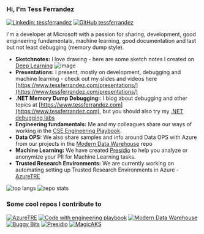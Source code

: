 ### Hi, I'm Tess Ferrandez

[![Linkedin: tessferrandez](https://img.shields.io/badge/-tessferrandez-blue?style=flat-square&logo=Linkedin&logoColor=white&link=https://www.linkedin.com/in/omrimendels)](https://www.linkedin.com/in/tess-ferrandez-97845a5/)
[![GitHub tessferrandez](https://img.shields.io/github/followers/tessferrandez?label=follow&style=social)](https://github.com/tessferrandez)

I'm a developer at Microsoft with a passion for sharing, development, good engineering fundamentals, machine learning, good documentation and last but not least debugging (memory dump style).

- **Sketchnotes:** I love drawing - here are some sketch notes I created on [Deep Learning](https://www.slideshare.net/TessFerrandez/notes-from-coursera-deep-learning-courses-by-andrew-ng)
  ![image](https://user-images.githubusercontent.com/5821977/126753352-c0abe92b-2e6f-4914-a1c7-c83e67068ae3.png)
- **Presentations:** I present, mostly on development, debugging and machine learning - check out my slides and videos here [https://www.tessferrandez.com/presentations/](https://www.tessferrandez.com/presentations/)
- **.NET Memory Dump Debugging:**: I blog about debugging and other topics at [https://www.tessferrandez.com](https://www.tessferrandez.com), but you should also try my [.NET debugging labs](https://github.com/tessferrandez/buggybits)
- **Engineering fundamentals:** Me and my colleagues share our ways of working in the [CSE Engineering Playbook](https://microsoft.github.io/code-with-engineering-playbook/).
- **Data OPS:** We also share samples and info around Data OPS with Azure from our projects in the [Modern Data Warehouse](https://github-readme-stats.vercel.app/api/pin/?username=Azure-Samples&repo=modern-data-warehouse-dataops) repo 
- **Machine Learning:** We have created [Presidio](https://github.com/microsoft/presidio) to help you analyze or anonymize your PII for Machine Learning tasks. 
- **Trusted Research Environments:** We are currently working on automating setting up Trusted Research Environments in Azure - [AzureTRE](https://github.com/microsoft/azuretre)

![top langs](https://readme-stats-cfgj2cxdy.vercel.app/api/top-langs/?username=TessFerrandez&hide=jupyter%20notebook,html)
![repo stats](https://github-readme-stats.vercel.app/api?username=tessferrandez&show_icons=true&line_height=27)

### Some cool repos I contribute to

[![AzureTRE](https://github-readme-stats.vercel.app/api/pin/?username=microsoft&repo=azuretre&theme=light)](https://github.com/microsoft/azuretre)
[![Code with engineering playbook](https://github-readme-stats.vercel.app/api/pin/?username=microsoft&repo=code-with-engineering-playbook)](https://github.com/microsoft/code-with-engineering-playbook)
[![Modern Data Warehouse](https://github-readme-stats.vercel.app/api/pin/?username=Azure-Samples&repo=modern-data-warehouse-dataops)](https://github.com/Azure-Samples/modern-data-warehouse-dataops)
[![Buggy Bits](https://github-readme-stats.vercel.app/api/pin/?username=tessferrandez&repo=buggybits)](https://github.com/tessferrandez/buggybits)
[![Presidio](https://github-readme-stats.vercel.app/api/pin/?username=microsoft&repo=presidio)](https://github.com/microsoft/presidio)
[![MagicAKS](https://github-readme-stats.vercel.app/api/pin/?username=magicaks&repo=magicaks&theme=light)](https://github.com/magicaks/magicaks)
